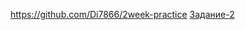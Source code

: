 https://github.com/Di7866/2week-practice
<a href="https://github.com/Di7866/2week-practice/tree/main/2">Задание-2</a>
